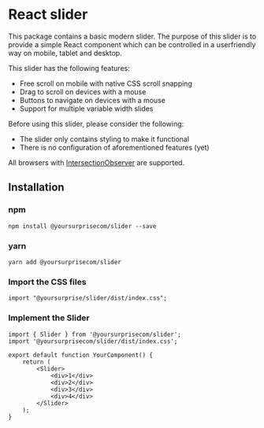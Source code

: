 # React slider

This package contains a basic modern slider. The purpose of this slider is to provide a simple React component
which can be controlled in a userfriendly way on mobile, tablet and desktop. 

This slider has the following features: 

- Free scroll on mobile with native CSS scroll snapping
- Drag to scroll on devices with a mouse
- Buttons to navigate on devices with a mouse
- Support for multiple variable width slides

Before using this slider, please consider the following:
- The slider only contains styling to make it functional
- There is no configuration of aforementioned features (yet)

All browsers with [IntersectionObserver](https://developer.mozilla.org/en-US/docs/Web/API/Intersection_Observer_API) are supported.

## Installation

### npm

`npm install @yoursurprisecom/slider --save`

### yarn

`yarn add @yoursurprisecom/slider`

### Import the CSS files

`import "@yoursurprise/slider/dist/index.css";`

### Implement the Slider

```
import { Slider } from '@yoursurprisecom/slider';
import '@yoursurprisecom/slider/dist/index.css';

export default function YourComponent() {
    return (
        <Slider>
            <div>1</div>
            <div>2</div>
            <div>3</div>
            <div>4</div>
        </Slider>
    );
}
```




